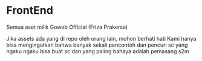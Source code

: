 # FrontEnd
Semua aset milik Goweb Official (Friza Prakersa)

Jika assets ada yang di repo oleh orang lain, mohon berhati hati
Kami hanya bisa mengingatkan bahwa banyak sekali pencontoh dan pencuri sc yang ngaku ngaku bisa buat sc dan yang paling bahaya adalah pemasang s2m
